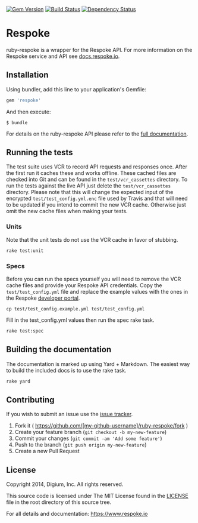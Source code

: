 [![Gem Version](https://badge.fury.io/rb/respoke.svg)](http://badge.fury.io/rb/respoke)
[![Build Status](https://travis-ci.org/pho3nixf1re/ruby-respoke.svg?branch=master)](https://travis-ci.org/pho3nixf1re/ruby-respoke)
[![Dependency Status](https://gemnasium.com/pho3nixf1re/ruby-respoke.svg)](https://gemnasium.com/pho3nixf1re/ruby-respoke)

# Respoke

ruby-respoke is a wrapper for the Respoke API. For more information on the
Respoke service and API see [docs.respoke.io](http://docs.respoke.io).

## Installation

Using bundler, add this line to your application's Gemfile:

```ruby
gem 'respoke'
```

And then execute:

    $ bundle

For details on the ruby-respoke API please refer to the [full documentation].

[full documentation]: http://www.rubydoc.info/github/pho3nixf1re/ruby-respoke/master

## Running the tests

The test suite uses VCR to record API requests and responses once. After the
first run it caches these and works offline. These cached files are checked into
Git and can be found in the `test/vcr_cassettes` directory. To run the tests
against the live API just delete the `test/vcr_cassettes` directory. Please note
that this will change the expected input of the encrypted
`test/test_config.yml.enc` file used by Travis and that will need to be updated
if you intend to commit the new VCR cache. Otherwise just omit the new cache
files when making your tests.

### Units

Note that the unit tests do not use the VCR cache in favor of stubbing.

```sh
rake test:unit
```

### Specs

Before you can run the specs yourself you will need to remove the VCR cache
files and provide your Respoke API credentials. Copy the `test/test_config.yml`
file and replace the example values with the ones in the Respoke
[developer portal].

[developer portal]: https://portal.respoke.io

```
cp test/test_config.example.yml test/test_config.yml
```

Fill in the test_config.yml values then run the spec rake task.

```sh
rake test:spec
```

## Building the documentation

The documentation is marked up using Yard + Markdown. The easiest way to build
the included docs is to use the rake task.

```sh
rake yard
```

## Contributing

If you wish to submit an issue use the [issue tracker].

[issue tracker]: https://github.com/pho3nixf1re/ruby-respoke/issues

1. Fork it ( https://github.com/[my-github-username]/ruby-respoke/fork )
2. Create your feature branch (`git checkout -b my-new-feature`)
3. Commit your changes (`git commit -am 'Add some feature'`)
4. Push to the branch (`git push origin my-new-feature`)
5. Create a new Pull Request

## License

Copyright 2014, Digium, Inc.
All rights reserved.

This source code is licensed under The MIT License found in the
[LICENSE](LICENSE) file in the root directory of this source tree.

For all details and documentation:  https://www.respoke.io
